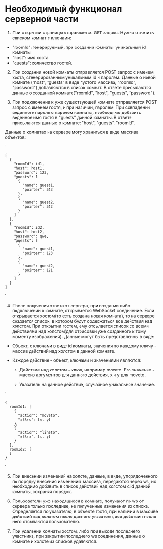 # Необходимый функционал серверной части

1. При открытии страницы отправляется GET запрос. Нужно ответить списком комнат с ключами:

  * "roomId": генерируемый, при создании комнаты, уникальный id комнаты
  * "host": имя хоста
  * "guests": количество гостей.

2. При создании новой комнаты отправляется POST запрос с именем хоста, сгенерированным уникальным id и паролем. Данные о новой комнате ("host", "guests" в виде пустого массива, "roomId", "password") добавляются в список комнат. В ответе присылаются данные о созданной комнате("roomId", "host", "guests", "password").

3. При подключении к уже существующей комнате отправляется POST запрос с именем гостя, и при наличии, паролем. При совпадении веденного пароля с паролем комнаты, необходимо добавить веденное имя гостя в "guests" данной комнаты. В ответе присылаются данные о комнате: "host", "guests", "roomId".

Данные о комнатах на сервере могу храниться в виде массива объектов:

`    

    [
      { 
        "roomId": id1,
        "host": host1,
        "password": 123,
        "guests": [
          {
            "name": guest1,
            "pointer": 543
          },
          {
            "name": guest2,
            "pointer": 542
          }
        ] 
      },
      { 
        "roomId": id2,
        "host": host2,
        "password": qwe,
        "guests": [
          {
            "name": guest1,
            "pointer": 123
          },
          {
            "name": guest2,
            "pointer": 121
          }
        ]
      }
    ]
    
`

4. После получения ответа от сервера, при создании либо подключении к комнате, открывается WebSocket соединение. Если открывается хостом(то есть создана новая комната), то на сервере создается список, в котором будут содержаться все действия над холстом. При открытии гостем, ему отсылается список со всеми действиями над холстом(для отрисовки уже созданного к тому моменту изображения). Данные могут быть представленны в виде:

* Объект, с ключами в виде id комнаты, значения по каждому ключу - массив действий над холстом в данной комнате.

* Каждое действие - объект, ключами и значениями являются:

  + Действие над холстом - ключ, например moveto. Его значение - массив аргументов для данного действия, x и y для moveto.

  + Указатель на данное действие, случайное уникальное значение.

`    

    {
      roomId1: [
        { 
          "action": "moveto",
          "attrs": [x, y]
        },
        { 
          "action": "lineto",
          "attrs": [x, y]
        }
      ],
      roomId2: [
      ]
    }
    
`


5. При внесении изменений на холсте, данные, в виде, упорядоченного по порядку внесения изменений, массива, передаются через ws, их  необходимо добавить в список действий над холстом c id данной комнаты, сохраняя порядок.

6. Пользователи уже находящиеся в комнате, получают по ws от сервера
только последние, не полученные изменения из списка. Определяется по указателю, в объекте гостя, при наличии в массиве действий над холстом после данного указателя, все действия после него отсылаются пользователю.

7. При удалении комнаты хостом, либо при выходе последнего участника, при закрытии последнего ws соединения, данные о комнате и холсте из списков удаляются.